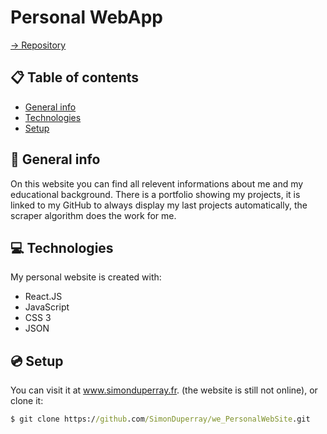 # Personal WebApp

[-> Repository](https://github.com/SimonDuperray/we_PersonalWebSite)

## :clipboard: Table of contents
* [General info](#general-info)
* [Technologies](#technologies)
* [Setup](#setup)

## :page_facing_up: General info
On this website you can find all relevent informations about me and my educational background. There is a portfolio showing my projects, it is linked to my GitHub to always display my last projects automatically, the scraper algorithm does the work for me.
	
## :computer: Technologies
My personal website is created with:
* React.JS
* JavaScript
* CSS 3
* JSON

## :cd: Setup
You can visit it at www.simonduperray.fr. (the website is still not online), or clone it:
```bat
$ git clone https://github.com/SimonDuperray/we_PersonalWebSite.git
```
